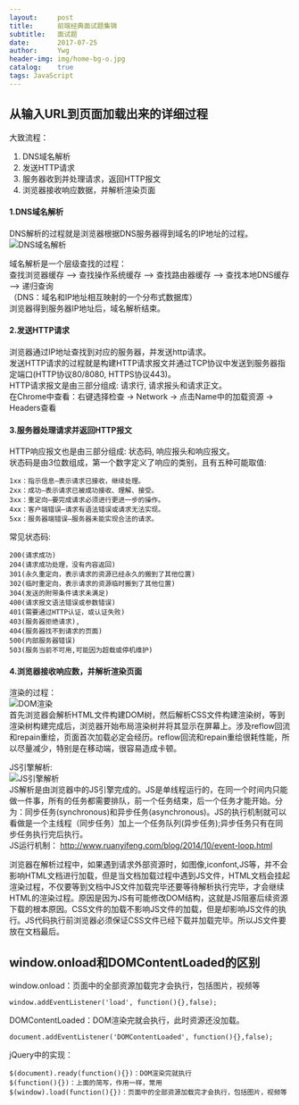 ```yaml
---
layout:     post
title:      前端经典面试题集锦
subtitle:   面试题
date:       2017-07-25
author:     Ywg
header-img: img/home-bg-o.jpg
catalog:    true
tags: JavaScript 
---
```


## 从输入URL到页面加载出来的详细过程
大致流程：
1. DNS域名解析
2. 发送HTTP请求
3. 服务器收到并处理请求，返回HTTP报文
4. 浏览器接收响应数据，并解析渲染页面

#### 1.DNS域名解析
DNS解析的过程就是浏览器根据DNS服务器得到域名的IP地址的过程。<br>
![DNS域名解析](https://sfault-image.b0.upaiyun.com/364/224/3642243792-5911b7a9a4a24_articlex)

域名解析是一个层级查找的过程：<br>
查找浏览器缓存 ——> 查找操作系统缓存 ——> 查找路由器缓存 ——> 查找本地DNS缓存 ——> 递归查询<br>
（DNS：域名和IP地址相互映射的一个分布式数据库）<br>
浏览器得到服务器IP地址后，域名解析结束。

#### 2.发送HTTP请求
浏览器通过IP地址查找到对应的服务器，并发送http请求。<br>
发送HTTP请求的过程就是构建HTTP请求报文并通过TCP协议中发送到服务器指定端口(HTTP协议80/8080, HTTPS协议443)。<br>
HTTP请求报文是由三部分组成: 请求行, 请求报头和请求正文。<br>
在Chrome中查看：右键选择检查 -> Network -> 点击Name中的加载资源 -> Headers查看

#### 3.服务器处理请求并返回HTTP报文
HTTP响应报文也是由三部分组成: 状态码, 响应报头和响应报文。<br>
状态码是由3位数组成，第一个数字定义了响应的类别，且有五种可能取值: <br>
```
1xx：指示信息–表示请求已接收，继续处理。
2xx：成功–表示请求已被成功接收、理解、接受。
3xx：重定向–要完成请求必须进行更进一步的操作。
4xx：客户端错误–请求有语法错误或请求无法实现。
5xx：服务器端错误–服务器未能实现合法的请求。
```
常见状态码:
```
200(请求成功)
204(请求成功处理，没有内容返回)
301(永久重定向，表示请求的资源已经永久的搬到了其他位置)
302(临时重定向，表示请求的资源临时搬到了其他位置)
304(发送的附带条件请求未满足)
400(请求报文语法错误或参数错误)
401(需要通过HTTP认证，或认证失败) 
403(服务器拒绝请求),
404(服务器找不到请求的页面)
500(内部服务器错误)
503(服务当前不可用,可能因为超载或停机维护)
```

#### 4.浏览器接收响应数，并解析渲染页面
渲染的过程：<br>
![DOM渲染](https://sfault-image.b0.upaiyun.com/775/625/775625205-57d4063b7b60d_articlex)<br>
首先浏览器会解析HTML文件构建DOM树，然后解析CSS文件构建渲染树，等到渲染树构建完成后，浏览器开始布局渲染树并将其显示在屏幕上。涉及reflow回流和repain重绘，页面首次加载必定会经历。reflow回流和repain重绘很耗性能，所以尽量减少，特别是在移动端，很容易造成卡顿。<br>

JS引擎解析:<br>
![JS引擎解析](https://sfault-image.b0.upaiyun.com/342/674/3426749863-57d54b4293001_articlex)<br>
JS解析是由浏览器中的JS引擎完成的。JS是单线程运行的，在同一个时间内只能做一件事，所有的任务都需要排队，前一个任务结束，后一个任务才能开始。分为：同步任务(synchronous)和异步任务(asynchronous)。JS的执行机制就可以看做是一个主线程（同步任务）加上一个任务队列(异步任务);异步任务只有在同步任务执行完后执行。<br>
JS运行机制： http://www.ruanyifeng.com/blog/2014/10/event-loop.html <br>

浏览器在解析过程中，如果遇到请求外部资源时，如图像,iconfont,JS等，并不会影响HTML文档进行加载，但是当文档加载过程中遇到JS文件，HTML文档会挂起渲染过程，不仅要等到文档中JS文件加载完毕还要等待解析执行完毕，才会继续HTML的渲染过程。原因是因为JS有可能修改DOM结构，这就是JS阻塞后续资源下载的根本原因。CSS文件的加载不影响JS文件的加载，但是却影响JS文件的执行。JS代码执行前浏览器必须保证CSS文件已经下载并加载完毕。所以JS文件要放在文档最后。

## window.onload和DOMContentLoaded的区别
window.onload：页面中的全部资源加载完才会执行，包括图片，视频等
```
window.addEventListener('load', function(){},false);
```
DOMContentLoaded：DOM渲染完就会执行，此时资源还没加载。
```
document.addEventListener('DOMContentLoaded', function(){},false);
```
jQuery中的实现：
```
$(document).ready(function(){})：DOM渲染完就执行
$(function(){})：上面的简写，作用一样，常用
$(window).load(function(){})：页面中的全部资源加载完才会执行，包括图片，视频等
```
